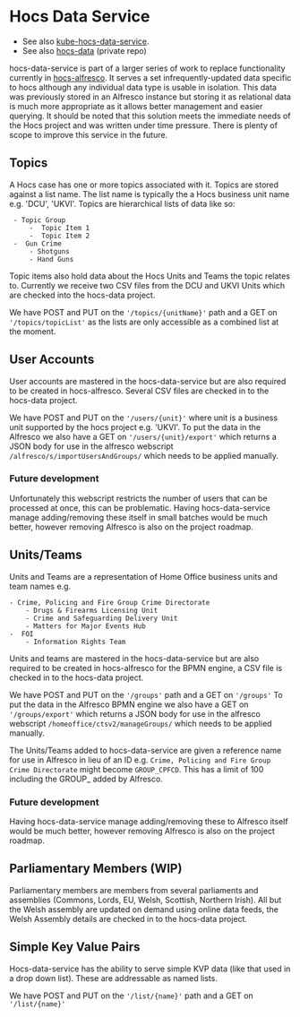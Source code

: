 
# Hocs Data Service

 - See also [kube-hocs-data-service](https://github.com/UKHomeOffice/kube-hocs-data-service).
 - See also [hocs-data](https://github.com/UKHomeOffice/hocs-data) (private repo)

hocs-data-service is part of a larger series of work to replace functionality currently in [hocs-alfresco](https://github.com/UKHomeOffice/hocs-alfresco).
It serves a set infrequently-updated data specific to hocs although any individual data type is usable in isolation.
This data was previously stored in an Alfresco instance but storing it as relational data is much more appropriate as it allows better management and easier querying.
 It should be noted that this solution meets the immediate needs of the Hocs project and was written under time pressure. There is plenty of scope to improve this service in the future.

## Topics
A Hocs case has one or more topics associated with it. Topics are stored against a list name. The list name is typically the a Hocs business unit name e.g. 'DCU', 'UKVI'.
Topics are hierarchical lists of data like so:

     - Topic Group
    	 -  Topic Item 1
    	 -  Topic Item 2
     -  Gun Crime
    	 - Shotguns 
    	 - Hand Guns

Topic items also hold data about the Hocs Units and Teams the topic relates to. 
Currently we receive two CSV files from the DCU and UKVI Units which are checked into the hocs-data project. 

We have POST and PUT on the `'/topics/{unitName}'` path and a GET on `'/topics/topicList'` as the lists are only accessible as a combined list at the moment.

## User Accounts
User accounts are mastered in the hocs-data-service but are also required to be created in hocs-alfresco. Several CSV files are checked in to the hocs-data project. 

We have POST and PUT on the `'/users/{unit}'` where unit is a business unit supported by the hocs project e.g. 'UKVI'.
To put the data in the Alfresco we also have a GET on `'/users/{unit}/export'` which returns a JSON body for use in the alfresco webscript `/alfresco/s/importUsersAndGroups/` which needs to be applied manually. 

### Future development
Unfortunately this webscript restricts the number of users that can be processed at once, this can be problematic. Having hocs-data-service manage adding/removing these itself in small batches would be much better, however removing Alfresco is also on the project roadmap.

## Units/Teams
Units and Teams are a representation of Home Office business units and team names e.g.

    - Crime, Policing and Fire Group Crime Directorate	
	    - Drugs & Firearms Licensing Unit
	    - Crime and Safeguarding Delivery Unit
	    - Matters for Major Events Hub
	-  FOI
		- Information Rights Team

Units and teams are mastered in the hocs-data-service but are also required to be created in hocs-alfresco for the BPMN engine, a CSV file is checked in to the hocs-data project.

We have POST and PUT on the `'/groups'` path and a GET on `'/groups'`
To put the data in the Alfresco BPMN engine we also have a GET on `'/groups/export'` which returns a JSON body for use in the alfresco webscript `/homeoffice/ctsv2/manageGroups/` which needs to be applied manually.

The Units/Teams added to hocs-data-service are given a reference name for use in Alfresco in lieu of an ID e.g.
`Crime, Policing and Fire Group Crime Directorate` might become `GROUP_CPFCD`. This has a limit of 100 including the GROUP_ added by Alfresco.

### Future development
Having hocs-data-service manage adding/removing these to Alfresco itself would be much better, however removing Alfresco is also on the project roadmap.
 
## Parliamentary Members (WIP)
Parliamentary members are members from several parliaments and assemblies (Commons, Lords, EU, Welsh, Scottish, Northern Irish). All but the Welsh assembly are updated on demand using online data feeds, the Welsh Assembly details are checked in to the hocs-data project.

## Simple Key Value Pairs
Hocs-data-service has the ability to serve simple KVP data (like that used in a drop down list). These are addressable as named lists.

We have POST and PUT on the `'/list/{name}'` path and a GET on `'/list/{name}'`
